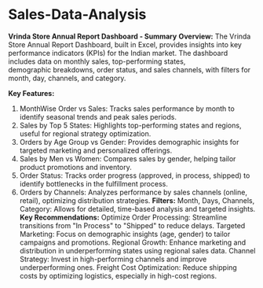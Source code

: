 # Sales-Data-Analysis
**Vrinda Store Annual Report Dashboard - Summary**
**Overview:**
  The Vrinda Store Annual Report Dashboard, built in Excel, provides insights into key performance indicators (KPIs) for the Indian market. The dashboard includes data on monthly sales, top-performing states,       
  demographic breakdowns, order status, and sales channels, with filters for month, day, channels, and category.

**Key Features:**
  1.	MonthWise Order vs Sales: Tracks sales performance by month to identify seasonal trends and peak sales periods.
  2.	Sales by Top 5 States: Highlights top-performing states and regions, useful for regional strategy optimization.
  3.	Orders by Age Group vs Gender: Provides demographic insights for targeted marketing and personalized offerings.
  4.	Sales by Men vs Women: Compares sales by gender, helping tailor product promotions and inventory.
  5.	Order Status: Tracks order progress (approved, in process, shipped) to identify bottlenecks in the fulfillment process.
  6.	Orders by Channels: Analyzes performance by sales channels (online, retail), optimizing distribution strategies.
**Filters:**
  Month, Days, Channels, Category: Allows for detailed, time-based analysis and targeted   insights.
**Key Recommendations:**
    Optimize Order Processing: Streamline transitions from "In Process" to "Shipped" to reduce delays.
    Targeted Marketing: Focus on demographic insights (age, gender) to tailor campaigns and promotions.
    Regional Growth: Enhance marketing and distribution in underperforming states using regional sales data.
    Channel Strategy: Invest in high-performing channels and improve underperforming ones.
    Freight Cost Optimization: Reduce shipping costs by optimizing logistics, especially in high-cost regions.

